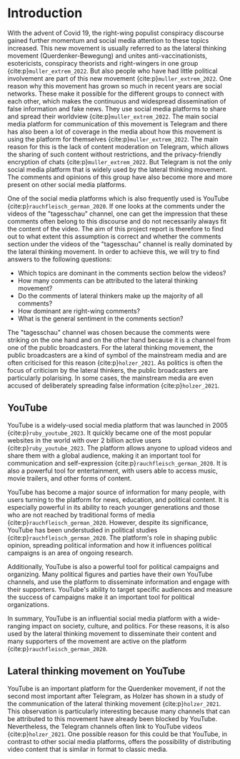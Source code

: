 # Introduction

With the advent of Covid 19, the right-wing populist conspiracy discourse gained further momentum and social media
attention
to these topics increased. This new movement is usually referred to as the lateral thinking movement
(Querdenker-Bewegung) and unites
anti-vaccinationists, esotericists, conspiracy theorists and right-wingers in one group {cite:p}`muller_extrem_2022`.
But also people who have had little political involvement are part of this new movement {cite:p}`muller_extrem_2022`.
One reason why this movement has grown so much in recent years are social networks. These make it possible for the
different groups to connect with each other, which makes the continuous and widespread
dissemination of false information and fake news. They use social media platforms to share and spread their worldview
{cite:p}`muller_extrem_2022`.
The main social media platform for communication of this movement is Telegram and there
has also been a lot of coverage in the media about how this movement is using the platform for themselves
{cite:p}`muller_extrem_2022`. The main reason for this is
the lack of content moderation on Telegram, which allows the sharing of such content without restrictions, and the
privacy-friendly encryption of chats {cite:p}`muller_extrem_2022`. But Telegram is not the only social media platform
that is widely used by the lateral thinking movement. The comments and opinions of this group have also become more and
more present on other social media platforms.

One of the social media platforms which is also frequently used is YouTube {cite:p}`rauchfleisch_german_2020`. If one
looks at the comments under the videos of the "tagesschau" channel, one can get the impression that these
comments often belong to this discourse and do not necessarily always fit the content of the video. The aim of this
project report is therefore to find out to what extent this assumption is correct and whether the comments section
under the videos of the "tagesschau" channel is really dominated by the lateral thinking movement. In order to achieve
this, we will try to find answers to the following questions:

- Which topics are dominant in the comments section below the videos?
- How many comments can be attributed to the lateral thinking movement?
- Do the comments of lateral thinkers make up the majority of all comments?
- How dominant are right-wing comments?
- What is the general sentiment in the comments section?

The "tagesschau" channel was chosen because the comments were striking on the one hand and on the other hand because it
is a channel from one of the public broadcasters. For the lateral thinking movement, the public broadcasters are a kind 
of symbol of the mainstream media and are often criticised for this reason {cite:p}`holzer_2021`. As politics is often the focus of 
criticism by
the lateral thinkers, the public broadcasters are particularly polarising. In some cases, the mainstream media are even
accused of deliberately spreading false information {cite:p}`holzer_2021`.

## YouTube

YouTube is a widely-used social media platform that was launched in 2005 {cite:p}`ruby_youtube_2023`. It quickly became
one of
the most popular websites in the world with over 2 billion active users {cite:p}`ruby_youtube_2023`. The
platform allows anyone to upload videos and share them with a global audience, making it an important tool for
communication and self-expression {cite:p}`rauchfleisch_german_2020`. It is also a powerful tool for entertainment, with
users able to access music, movie trailers, and other forms of content.

YouTube has become a major source of information for many people, with users turning to the platform for news,
education, and political content. It is especially powerful in its ability to reach younger generations and those who
are not reached by traditional forms of media {cite:p}`rauchfleisch_german_2020`. However, despite its significance,
YouTube has been understudied in
political studies {cite:p}`rauchfleisch_german_2020`. The platform's role in shaping public opinion, spreading political
information and how it influences political campaigns is an area of ongoing research.

Additionally, YouTube is also a powerful tool for political campaigns and organizing. Many political figures and parties
have their own YouTube channels, and use the platform to disseminate information and engage with their supporters.
YouTube's ability to target specific audiences and measure the success of campaigns make it an important tool for
political organizations.

In summary, YouTube is an influential social media platform with a wide-ranging impact on society, culture, and
politics. For these reasons, it is also used by the lateral thinking movement to disseminate their content and many
supporters of the movement are active on the platform {cite:p}`rauchfleisch_german_2020`.

## Lateral thinking movement on YouTube

YouTube is an important platform for the Querdenker movement, if not the second most important after Telegram, as Holzer
has shown in a study of the communication of the lateral thinking movement {cite:p}`holzer_2021`. This observation is
particularly interesting because many channels that can be attributed to this movement have already been blocked by
YouTube.
Nevertheless, the Telegram channels often link to YouTube videos {cite:p}`holzer_2021`. One possible reason for this
could be that
YouTube, in contrast to other social media platforms, offers the possibility of distributing video content that is
similar in format to classic media.